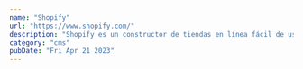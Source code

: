 ```yaml
---
name: "Shopify"
url: "https://www.shopify.com/"
description: "Shopify es un constructor de tiendas en línea fácil de usar con confianza por millones de empresas en todo el mundo. Diseño de tiendas totalmente personalizable con un carrito de compras seguro."
category: "cms"
pubDate: "Fri Apr 21 2023"
---
```

